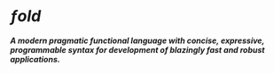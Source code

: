 # _ƒold_

<p style="display: block; width: 300px; margin: 10px auto;">

_**A modern pragmatic functional language with concise, expressive, programmable syntax for development of blazingly fast and robust applications.**_

</p>
